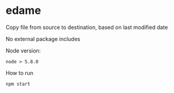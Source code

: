 # edame
Copy file from source to destination, based on last modified date

No external package includes

Node version:

    node > 5.8.0

How to run
    
    npm start